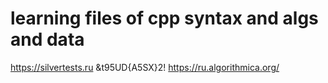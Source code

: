 # learning files of cpp syntax and algs and data
https://silvertests.ru
&t95UD{A5SX}2!
https://ru.algorithmica.org/